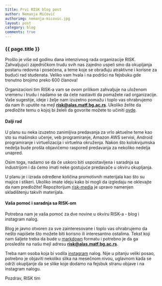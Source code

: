 ```yaml
---
title: Prvi RISK blog post
author: Nemanja Mićović
authorimg: nemanja-micovic.jpg
layout: post
category: blog
comments: true
---
```

### {{ page.title }}

Prošlo je više od godinu dana intenzivnog rada organizacije RISK.
Zahvaljujući zajedničkom trudu svih nas zajedno uspeli smo da okupljanja postanu redovna
i posećena, a teme koje se obrađuju atraktivne i korisne za budući rad studenata.
Veliko vam hvala i na podršci na fejsbuku gde trenutno brojimo preko 600 članova!

Organizacioni tim RISK-a vam se ovom prilikom zahvaljuje na uloženom vremenu
i trudu i nadamo se da ćete nastaviti da pomažete rad organizacije.
Vaše sugestije, ideje i želje nam izuzetno pomažu i toplo vas ohrabrujemo
da nam ih uputite na mejl **risk@alas.matf.bg.ac.rs**. Ukoliko želite da
predložite temu o kojoj bi želeli da govorite možete to učiniti
<a href="{{site.data.ankete['prijava-predavanja']}}" target="_blank">ovde</a>.

#### Dalji rad
U planu su neka izuzetno zanimljiva predavanja za vrlo aktuelne teme
kao sto su mašinsko učenje, veb programiranje, Amazon AWS servisi, Android programiranje
i virtuelizacija i virtuelna okruženja. Nakon što kolokvijumska nedelja bude prošla
objavićemo raspored predavanja za nekoliko nedelja unapred.

Osim toga, nadamo se da će uskoro biti uspostavljena i saradnja sa industrijom
i da ćemo imati neke gostujuće predavače u okviru okupljanja.

U planu je i izrada određene količina promotivnih materijala kao što su majice i stikeri.
Ukoliko imate ideju kako bi mogli da izgledaju ne oklevajte da nam predložite!
Repozitorijum <a href="https://github.com/riskmatf/risk-media" target="_blank">risk-media</a>
je upravo namenjen skladištenju takvih materijala.

#### Vaša pomoć i saradnja sa RISK-om
Potrebna nam je vaša pomoć za dve novine u okviru RISK-a - blog i instagram nalog.

Blog je javno otvoren za sve zainteresovane i toplo vas ohrabrujemo da nešto napišete
što možete biti korisno ili interesantno ostalima. Tekst koji nam šaljete treba da bude
u <a href="https://guides.github.com/features/mastering-markdown/" target="_blank">markdown</a>
formatu i potrebno je da ga prosledite na našu mejl adresu **risk@alas.matf.bg.ac.rs**.

Treba nam osoba koja bi vodila <a href="https://www.instagram.com/riskmatf/" target="_blank">instagram</a>
nalog. Nije u pitanju veliki posao, potrebno je objaviti nekoliko slika na mesečnom nivou,
uglavnom kada se održi okupljanje da se slike koje dodamo na fejsbuk stranu objave i na instagram nalogu.

Pozdrav,
RISK tim
